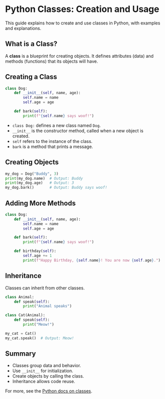 # Python Classes: Creation and Usage

This guide explains how to create and use classes in Python, with examples and explanations.

## What is a Class?

A **class** is a blueprint for creating objects. It defines attributes (data) and methods (functions) that its objects will have.

## Creating a Class

```python
class Dog:
    def __init__(self, name, age):
        self.name = name
        self.age = age

    def bark(self):
        print(f"{self.name} says woof!")
```

- `class Dog:` defines a new class named `Dog`.
- `__init__` is the constructor method, called when a new object is created.
- `self` refers to the instance of the class.
- `bark` is a method that prints a message.

## Creating Objects

```python
my_dog = Dog("Buddy", 3)
print(my_dog.name)  # Output: Buddy
print(my_dog.age)   # Output: 3
my_dog.bark()       # Output: Buddy says woof!
```

## Adding More Methods

```python
class Dog:
    def __init__(self, name, age):
        self.name = name
        self.age = age

    def bark(self):
        print(f"{self.name} says woof!")

    def birthday(self):
        self.age += 1
        print(f"Happy Birthday, {self.name}! You are now {self.age}.")
```

## Inheritance

Classes can inherit from other classes.

```python
class Animal:
    def speak(self):
        print("Animal speaks")

class Cat(Animal):
    def speak(self):
        print("Meow!")

my_cat = Cat()
my_cat.speak()  # Output: Meow!
```

## Summary

- Classes group data and behavior.
- Use `__init__` for initialization.
- Create objects by calling the class.
- Inheritance allows code reuse.

For more, see the [Python docs on classes](https://docs.python.org/3/tutorial/classes.html).